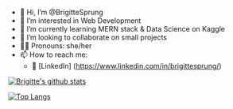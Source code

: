 - 👋 Hi, I’m @BrigitteSprung
- 👀 I’m interested in Web Development
- 🌱 I’m currently learning MERN stack & Data Science on Kaggle
- 💞️ I’m looking to collaborate on small projects
- 👱‍♀️ Pronouns: she/her
- 📫 How to reach me:
  - 🏢 [LinkedIn] (https://www.linkedin.com/in/brigittesprung/) 

[![Brigitte's github stats](https://github-readme-stats.vercel.app/api?username=brigittesprung&count_private=true&show_icons=true&theme=radical&hide_rank=false)](https://github.com/anuraghazra/github-readme-stats)

[![Top Langs](https://github-readme-stats.vercel.app/api/top-langs/?username=brigittesprung)](https://github.com/anuraghazra/github-readme-stats)

<!---
BrigitteSprung/BrigitteSprung is a ✨ special ✨ repository because its `README.md` (this file) appears on your GitHub profile.
You can click the Preview link to take a look at your changes.
--->
